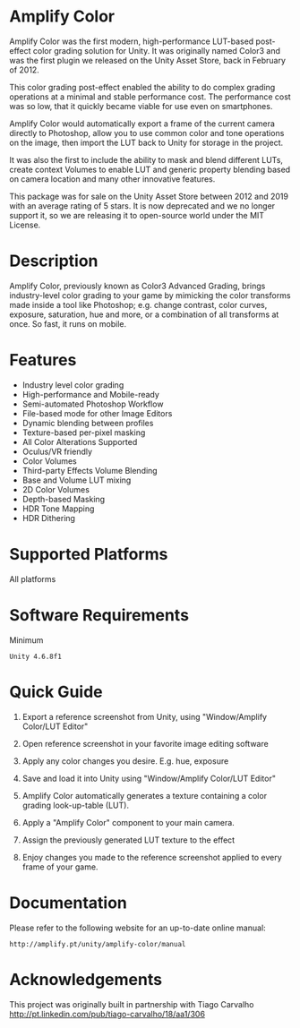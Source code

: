 # Amplify Color

  Amplify Color was the first modern, high-performance LUT-based post-effect color
  grading solution for Unity. It was originally named Color3 and was the first plugin
  we released on the Unity Asset Store, back in February of 2012.

  This color grading post-effect enabled the ability to do complex grading operations 
  at a minimal and stable performance cost. The performance cost was so low, that it 
  quickly became viable for use even on smartphones.

  Amplify Color would automatically export a frame of the current camera directly to 
  Photoshop, allow you to use common color and tone operations on the image, then import
  the LUT back to Unity for storage in the project.

  It was also the first to include the ability to mask and blend different LUTs, create 
  context Volumes to enable LUT and generic property blending based on camera location 
  and many other innovative features.

  This package was for sale on the Unity Asset Store between 2012 and 2019 with an
  average rating of 5 stars. It is now deprecated and we no longer support it, so we 
  are releasing it to open-source world under the MIT License.
	
# Description

  Amplify Color, previously known as Color3 Advanced Grading, brings industry-level 
  color grading to your game by mimicking the color transforms made inside a tool 
  like Photoshop; e.g. change contrast, color curves, exposure, saturation, hue and 
  more, or a combination of all transforms at once. So fast, it runs on mobile.

# Features

  * Industry level color grading
  * High-performance and Mobile-ready
  * Semi-automated Photoshop Workflow
  * File-based mode for other Image Editors
  * Dynamic blending between profiles
  * Texture-based per-pixel masking
  * All Color Alterations Supported
  * Oculus/VR friendly
  * Color Volumes
  * Third-party Effects Volume Blending
  * Base and Volume LUT mixing
  * 2D Color Volumes
  * Depth-based Masking
  * HDR Tone Mapping
  * HDR Dithering
  
# Supported Platforms

  All platforms
	
# Software Requirements

  Minimum

    Unity 4.6.8f1

# Quick Guide

  1) Export a reference screenshot from Unity, using "Window/Amplify Color/LUT Editor"
    
  2) Open reference screenshot in your favorite image editing software
    
  3) Apply any color changes you desire. E.g. hue, exposure
    
  4) Save and load it into Unity using "Window/Amplify Color/LUT Editor"
    
  5) Amplify Color automatically generates a texture containing a color grading 
     look-up-table (LUT).
       
  6) Apply a "Amplify Color" component to your main camera.
    
  7) Assign the previously generated LUT texture to the effect
    
  8) Enjoy changes you made to the reference screenshot applied to every frame of your game.

# Documentation

  Please refer to the following website for an up-to-date online manual:

    http://amplify.pt/unity/amplify-color/manual

# Acknowledgements

  This project was originally built in partnership with Tiago Carvalho
  http://pt.linkedin.com/pub/tiago-carvalho/18/aa1/306
